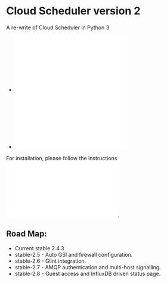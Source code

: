 # Cloud Scheduler version 2

A re-write of Cloud Scheduler in Python 3

- ![Functional Architecture](doc/images/ArchitectureFunctional.pdf)
- ![Data Structure Architecture](doc/images/ArchitectureData.pdf)

For installation, please follow the instructions ![here](ansible-playbook/README.md).

## Road Map:
- Current stable 2.4.3
- stable-2.5 - Auto GSI and firewall configuration.
- stable-2.6 - Glint integration.
- stable-2.7 - AMQP authentication and multi-host signalling.
- stable-2.8 - Guest access and InfluxDB driven status page.

